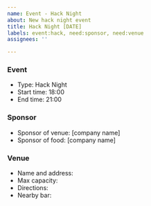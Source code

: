 ```yaml
---
name: Event - Hack Night
about: New hack night event
title: Hack Night [DATE]
labels: event:hack, need:sponsor, need:venue
assignees: ''

---
```


### Event
- Type: Hack Night
- Start time: 18:00
- End time: 21:00

### Sponsor
- Sponsor of venue: [company name]
- Sponsor of food: [company name]

### Venue
- Name and address:
- Max capacity:
- Directions:
- Nearby bar:
